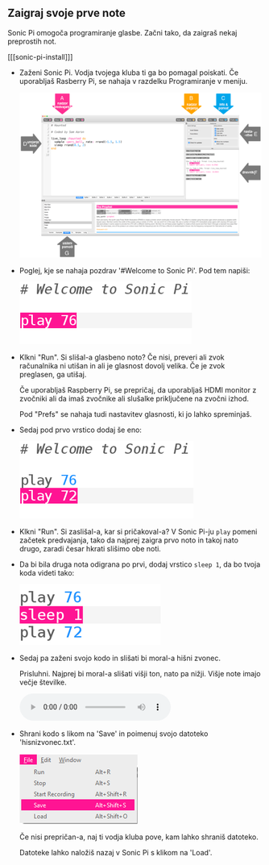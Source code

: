 ## Zaigraj svoje prve note

Sonic Pi omogoča programiranje glasbe. Začni tako, da zaigraš nekaj preprostih not.

[[[sonic-pi-install]]]

+ Zaženi Sonic Pi. Vodja tvojega kluba ti ga bo pomagal poiskati. Če uporabljaš Rasberry Pi, se nahaja v razdelku Programiranje v meniju.
    
    ![posnetek zaslona](images/tune-GUI.png)

+ Poglej, kje se nahaja pozdrav '#Welcome to Sonic Pi'. Pod tem napiši:
    
    ![posnetek zaslona](images/tune-play.png)

+ Klkni "Run". Si slišal-a glasbeno noto? Če nisi, preveri ali zvok računalnika ni utišan in ali je glasnost dovolj velika. Če je zvok preglasen, ga utišaj.
    
    Če uporabljaš Raspberry Pi, se prepričaj, da uporabljaš HDMI monitor z zvočniki ali da imaš zvočnike ali slušalke priključene na zvočni izhod.
    
    Pod "Prefs" se nahaja tudi nastavitev glasnosti, ki jo lahko spreminjaš.

+ Sedaj pod prvo vrstico dodaj še eno:
    
    ![posnetek zaslona](images/tune-play2.png)

+ Klkni "Run". Si zaslišal-a, kar si pričakoval-a? V Sonic Pi-ju `play` pomeni začetek predvajanja, tako da najprej zaigra prvo noto in takoj nato drugo, zaradi česar hkrati slišimo obe noti.

+ Da bi bila druga nota odigrana po prvi, dodaj vrstico `sleep 1`, da bo tvoja koda videti tako:
    
    ![posnetek zaslona](images/tune-sleep.png)

+ Sedaj pa zaženi svojo kodo in slišati bi moral-a hišni zvonec.
    
    Prisluhni. Najprej bi moral-a slišati višji ton, nato pa nižji. Višje note imajo večje številke.
    
    <div id="audio-preview" class="pdf-hidden">
      <audio controls preload> <source src="resources/doorbell-1.mp3" type="audio/mpeg"> Brskalnik ne podpira <code>audio</code> elementa. </audio>
    </div>
+ Shrani kodo s likom na 'Save' in poimenuj svojo datoteko 'hisnizvonec.txt'.
    
    ![posnetek zaslona](images/tune-save.png)
    
    Če nisi prepričan-a, naj ti vodja kluba pove, kam lahko shraniš datoteko.
    
    Datoteke lahko naložiš nazaj v Sonic Pi s klikom na 'Load'.